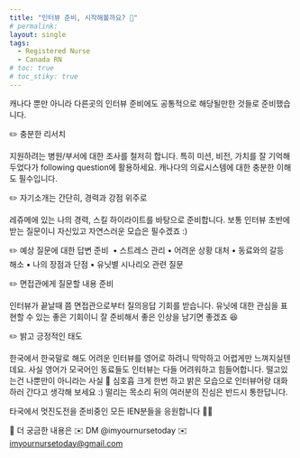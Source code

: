 ```yaml
---
title: "인터뷰 준비, 시작해볼까요? 🥸"
# permalink:
layout: single
tags:
  - Registered Nurse
  - Canada RN
# toc: true
# toc_stiky: true
---
```

캐나다 뿐만 아니라 다른곳의 인터뷰 준비에도 공통적으로 해당될만한 것들로 준비했습니다.

✏️ 충분한 리서치

지원하려는 병원/부서에 대한 조사를 철저히 합니다. 특히 미션, 비전, 가치를 잘 기억해 두었다가 following question에 활용하세요. 캐나다의 의료시스템에 대한 충분한 이해도 필수입니다.

✏️ 자기소개는 간단히, 경력과 강점 위주로

레쥬메에 있는 나의 경력, 스킬 하이라이트를 바탕으로 준비합니다. 보통 인터뷰 초반에 받는 질문이니 자신있고 자연스러운 모습은 필수겠죠 :)

✏️ 예상 질문에 대한 답변 준비
️
• 스트레스 관리
• 어려운 상황 대처
• 동료와의 갈등 해소
• 나의 장점과 단점
• 유닛별 시나리오 관련 질문

✏️ 면접관에게 질문할 내용 준비

인터뷰가 끝날때 쯤 면접관으로부터 질의응답 기회를 받습니다. 유닛에 대한 관심을 표현할 수 있는 좋은 기회이니 잘 준비해서 좋은 인상을 남기면 좋겠죠 😆

✏️ 밝고 긍정적인 태도

한국에서 한국말로 해도 어려운 인터뷰를 영어로 하려니 막막하고 어렵게만 느껴지실텐데요. 사실 영어가 모국어인 동료들도 인터뷰는 다들 어려워하고 힘들어합니다. 떨고있는건 나뿐만이 아니라는 사실 🌝 심호흡 크게 한번 하고 밝은 모습으로 인터뷰어랑 대화하러 간다고 생각해 보세요 :)
떨리는 목소리 뒤의 여러분의 진심은 반드시 통한답니다.

타국에서 멋진도전을 준비중인 모든 IEN분들을 응원합니다 🙌🏻

🔽 더 궁금한 내용은
✉️ DM @imyournursetoday
✉️ imyournursetoday@gmail.com

<!-- 
### Task Lists

- [x] Start a new post
- [ ] Finishing blog settings -->